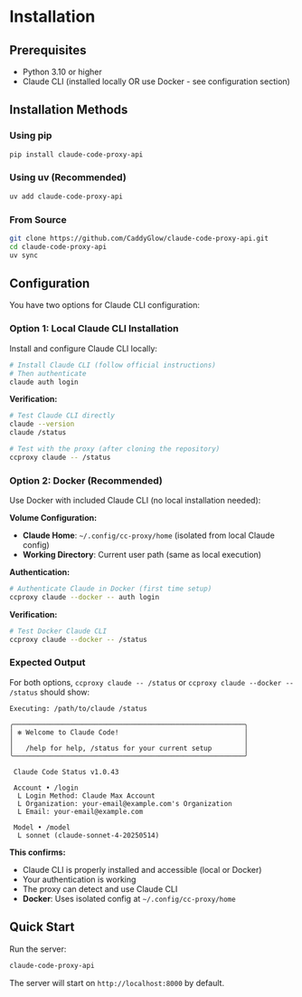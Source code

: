 # Installation

## Prerequisites

- Python 3.10 or higher
- Claude CLI (installed locally OR use Docker - see configuration section)

## Installation Methods

### Using pip

```bash
pip install claude-code-proxy-api
```

### Using uv (Recommended)

```bash
uv add claude-code-proxy-api
```

### From Source

```bash
git clone https://github.com/CaddyGlow/claude-code-proxy-api.git
cd claude-code-proxy-api
uv sync
```

## Configuration

You have two options for Claude CLI configuration:

### Option 1: Local Claude CLI Installation

Install and configure Claude CLI locally:

```bash
# Install Claude CLI (follow official instructions)
# Then authenticate
claude auth login
```

**Verification:**
```bash
# Test Claude CLI directly
claude --version
claude /status

# Test with the proxy (after cloning the repository)
ccproxy claude -- /status
```

### Option 2: Docker (Recommended)

Use Docker with included Claude CLI (no local installation needed):

**Volume Configuration:**
- **Claude Home**: `~/.config/cc-proxy/home` (isolated from local Claude config)
- **Working Directory**: Current user path (same as local execution)

**Authentication:**
```bash
# Authenticate Claude in Docker (first time setup)
ccproxy claude --docker -- auth login
```

**Verification:**
```bash
# Test Docker Claude CLI
ccproxy claude --docker -- /status
```

### Expected Output

For both options, `ccproxy claude -- /status` or `ccproxy claude --docker -- /status` should show:

```
Executing: /path/to/claude /status

╭─────────────────────────────────────────────────────────╮
│ ✻ Welcome to Claude Code!                               │
│                                                         │
│   /help for help, /status for your current setup        │
╰─────────────────────────────────────────────────────────╯

 Claude Code Status v1.0.43

 Account • /login
  L Login Method: Claude Max Account  
  L Organization: your-email@example.com's Organization
  L Email: your-email@example.com

 Model • /model
  L sonnet (claude-sonnet-4-20250514)
```

**This confirms:**
- Claude CLI is properly installed and accessible (local or Docker)
- Your authentication is working
- The proxy can detect and use Claude CLI
- **Docker**: Uses isolated config at `~/.config/cc-proxy/home`

## Quick Start

Run the server:

```bash
claude-code-proxy-api
```

The server will start on `http://localhost:8000` by default.
